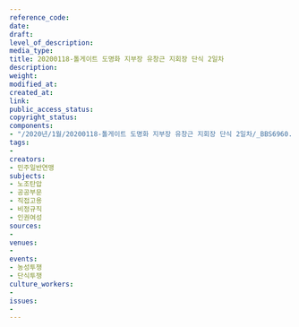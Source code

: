 ```yaml
---
reference_code: 
date: 
draft: 
level_of_description: 
media_type: 
title: 20200118-톨게이트 도명화 지부장 유창근 지회장 단식 2일차
description: 
weight: 
modified_at: 
created_at: 
link: 
public_access_status: 
copyright_status: 
components:
- "/2020년/1월/20200118-톨게이트 도명화 지부장 유창근 지회장 단식 2일차/_BBS6960.jpg"
tags:
- 
creators:
- 민주일반연맹
subjects:
- 노조탄압
- 공공부문
- 직접고용
- 비정규직
- 인권여성
sources:
- 
venues:
- 
events:
- 농성투쟁
- 단식투쟁
culture_workers:
- 
issues:
- 
---
```

